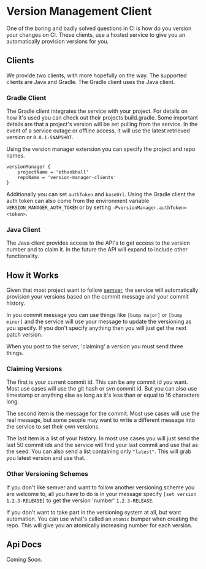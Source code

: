 # Version Management Client

One of the boring and badly solved questions in CI is how do you version your changes on CI. These clients, use a hosted service to give you an automatically provision versions for you.

## Clients
We provide two clients, with more hopefully on the way. The supported clients are Java and Gradle. The Gradle client uses the Java client.

### Gradle Client
The Gradle client integrates the service with your project. For details on how it's used you can check out their projects build.gradle. Some important details are that a project's version will be set pulling from the service. In the event of a service outage or offline access, it will use the latest retrieved version or `0.0.1-SNAPSHOT`.

Using the version manager extension you can specify the project and repo names.

```
versionManager {
    projectName = 'ethankhall'
    repoName = 'version-manager-clients'
}
```

Additionally you can set `authToken` and `baseUrl`. Using the Gradle client the auth token can also come from the environment variable `VERSION_MANAGER_AUTH_TOKEN` or by setting `-PversionManager.authToken=<token>`.

### Java Client
The Java client provides access to the API's to get access to the version number and to claim it. In the future the API will expand to include other functionality.

## How it Works
Given that most project want to follow [semver](http://semver.org/), the service will automatically provision your versions based on the commit message and your commit history.

In you commit message you can use things like `[bump major]` or `[bump minor]` and the service will use your message to update the versioning as you specify. If you don't specify anything then you will just get the next patch version.

When you post to the server, 'claiming' a version you must send three things.

### Claiming Versions
The first is your current commit id. This can be any commit id you want. Most use cases will use the git hash or svn commit id. But you can also use timestamp or anything else as long as it's less than or equal to 16 characters long.

The second item is the message for the commit. Most use cases will use the real message, but some people may want to write a different message into the service to set their own versions.

The last item is a list of your history. In most use cases you will just send the last 50 commit ids and the service will find your last commit and use that as the seed. You can also send a list containing only `"latest"`. This will grab you latest version and use that.

### Other Versioning Schemes

If you don't like semver and want to follow another versioning scheme you are welcome to, all you have to do is in your message specify `[set version 1.2.3-RELEASE]` to get the version 'number' `1.2.3-RELEASE`.

If you don't want to take part in the versioning system at all, but want automation. You can use what's called an `atomic` bumper when creating the repo. This will give you an atomically increasing number for each version.

## Api Docs
Coming Soon.